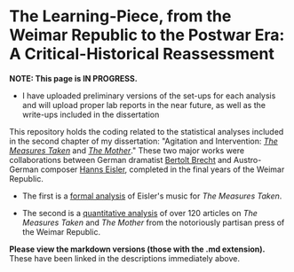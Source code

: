 # The Learning-Piece, from the Weimar Republic to the Postwar Era: A Critical-Historical Reassessment

**NOTE: This page is IN PROGRESS.** 

* I have uploaded preliminary versions of the set-ups for each analysis and will 
upload proper lab reports in the near future, as well as the write-ups included
in the dissertation

This repository holds the coding related to the statistical analyses included in 
the second chapter of my dissertation: "Agitation and Intervention: *[The Measures Taken](https://en.wikipedia.org/wiki/The_Decision_(play))* and 
*[The Mother](https://en.wikipedia.org/wiki/The_Mother_(Brecht_play))*." These 
two major works were collaborations between German dramatist 
[Bertolt Brecht](https://en.wikipedia.org/wiki/Bertolt_Brecht) 
and Austro-German composer 
[Hanns Eisler](https://en.wikipedia.org/wiki/Hanns_Eisler), completed in the 
final years of the Weimar Republic.

* The first is a 
[formal analysis](https://github.com/noahzeldin/dissertation/blob/main/mt_music_analysis.md) 
of Eisler's music for *The Measures Taken*. 

* The second is a [quantitative analysis](https://github.com/noahzeldin/dissertation/blob/main/reception_analysis.md) 
of over 120 articles on *The Measures Taken* and *The Mother* from the 
notoriously partisan press of the Weimar Republic.

**Please view the markdown versions (those with the .md extension).** These have 
been linked in the descriptions immediately above.